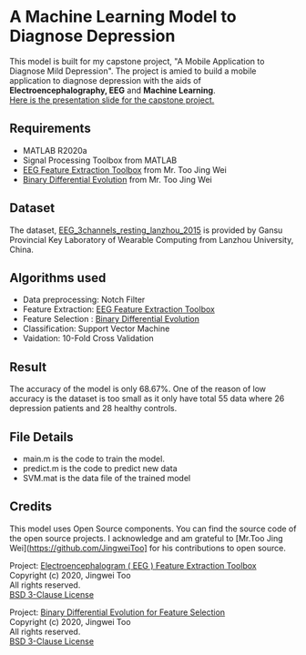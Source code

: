 # A Machine Learning Model to Diagnose Depression
This model is built for my capstone project, "A Mobile Application to Diagnose Mild Depression". The project is amied to build a mobile application to diagnose depression with the aids of **Electroencephalography, EEG** and **Machine Learning**.<br />
[Here is the presentation slide for the capstone project.](https://docs.google.com/presentation/d/1hlXZmtGES1h9QgD5NXM2zmtDWGdyMEkAnQunmUfV8Hw/edit?usp=sharing
)

## Requirements
- MATLAB R2020a
- Signal Processing Toolbox from MATLAB
- [EEG Feature Extraction Toolbox](https://github.com/JingweiToo/EEG-Feature-Extraction-Toolbox) from Mr. Too Jing Wei
- [Binary Differential Evolution](https://github.com/JingweiToo/Binary-Differential-Evolution-for-Feature-Selection) from Mr. Too Jing Wei

## Dataset
The dataset, [EEG_3channels_resting_lanzhou_2015](http://modma.lzu.edu.cn/) is provided by Gansu Provincial Key Laboratory of Wearable Computing from Lanzhou University, China.

## Algorithms used 
- Data preprocessing: Notch Filter
- Feature Extraction: [EEG Feature Extraction Toolbox](https://github.com/JingweiToo/EEG-Feature-Extraction-Toolbox)
- Feature Selection : [Binary Differential Evolution](https://github.com/JingweiToo/Binary-Differential-Evolution-for-Feature-Selection)
- Classification: Support Vector Machine
- Vaidation: 10-Fold Cross Validation
 
## Result
The accuracy of the model is only 68.67%. One of the reason of low accuracy is the dataset is too small as it only have total 55 data where 26 depression patients and 28 healthy controls.

## File Details
- main.m is the code to train the model.
- predict.m is the code to predict new data
- SVM.mat is the data file of the trained model

## Credits
This model uses Open Source components. You can find the source code of the open source projects. I acknowledge and am grateful to [Mr.Too Jing Wei](https://github.com/JingweiToo] for his contributions to open source.

Project: [Electroencephalogram ( EEG ) Feature Extraction Toolbox](https://github.com/JingweiToo/EEG-Feature-Extraction-Toolbox)<br />
Copyright (c) 2020, Jingwei Too <br />
All rights reserved.<br />
[BSD 3-Clause License](https://github.com/JingweiToo/EEG-Feature-Extraction-Toolbox/blob/main/LICENSE)

Project: [Binary Differential Evolution for Feature Selection](https://github.com/JingweiToo/Binary-Differential-Evolution-for-Feature-Selection)<br />
Copyright (c) 2020, Jingwei Too <br />
All rights reserved. <br />
[BSD 3-Clause License](https://github.com/JingweiToo/Binary-Differential-Evolution-for-Feature-Selection/blob/master/LICENSE)
